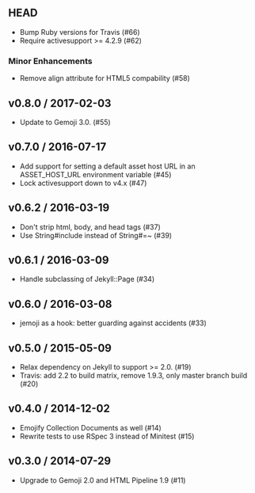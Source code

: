 ## HEAD

  * Bump Ruby versions for Travis (#66)
  * Require activesupport >= 4.2.9 (#62)

### Minor Enhancements

  * Remove align attribute for HTML5 compability (#58)

## v0.8.0 / 2017-02-03

  * Update to Gemoji 3.0. (#55)

## v0.7.0 / 2016-07-17

  * Add support for setting a default asset host URL in an ASSET_HOST_URL environment variable (#45)
  * Lock activesupport down to v4.x (#47)

## v0.6.2 / 2016-03-19

  * Don't strip html, body, and head tags (#37)
  * Use String#include instead of String#=~ (#39)

## v0.6.1 / 2016-03-09

  * Handle subclassing of Jekyll::Page (#34)

## v0.6.0 / 2016-03-08

  * jemoji as a hook: better guarding against accidents (#33)

## v0.5.0 / 2015-05-09

  * Relax dependency on Jekyll to support >= 2.0. (#19)
  * Travis: add 2.2 to build matrix, remove 1.9.3, only master branch build (#20)

## v0.4.0 / 2014-12-02

  * Emojify Collection Documents as well (#14)
  * Rewrite tests to use RSpec 3 instead of Minitest (#15)

## v0.3.0 / 2014-07-29

  * Upgrade to Gemoji 2.0 and HTML Pipeline 1.9 (#11)
